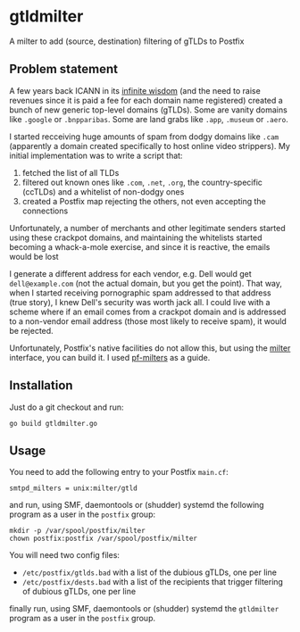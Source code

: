 # gtldmilter

A milter to add (source, destination) filtering of gTLDs to Postfix

## Problem statement

A few years back ICANN in its [infinite wisdom][1] (and the need to raise revenues since it is paid a fee for each domain name registered) created a bunch of new generic top-level  domains (gTLDs). Some are vanity domains like `.google` or `.bnpparibas`. Some are land grabs like `.app`, `.museum` or `.aero`.

I started recceiving huge amounts of spam from dodgy domains like `.cam` (apparently a domain created specifically to host online video strippers). My initial implementation was to write a script that:

1. fetched the list of all TLDs
2. filtered out known ones like `.com`, `.net`, `.org`, the country-specific (ccTLDs) and a whitelist of non-dodgy ones
3. created a Postfix map rejecting the others, not even accepting the connections

Unfortunately, a number of merchants and other legitimate senders started using these crackpot domains, and maintaining the whitelists started becoming a whack-a-mole exercise, and since it is reactive, the emails would be lost

I generate a different address for each vendor, e.g. Dell would get `dell@example.com` (not the actual domain, but you get the point). That way, when I started receiving pornographic spam addressed to that address (true story), I knew Dell's security was worth jack all. I could live with a scheme where if an email comes from a crackpot domain and is addressed to a non-vendor email address (those most likely to receive spam), it would be rejected.

Unfortunately, Postfix's native facilities do not allow this, but using the [milter][2] interface, you can build it. I used [pf-milters][4] as a guide.

## Installation

Just do a git checkout and run:

    go build gtldmilter.go

## Usage

You need to add the following entry to your Postfix `main.cf`:

    smtpd_milters = unix:milter/gtld

and run, using SMF, daemontools or (shudder) systemd the following program as a user in the `postfix` group:

    mkdir -p /var/spool/postfix/milter
    chown postfix:postfix /var/spool/postfix/milter

You will need two config files:

* `/etc/postfix/gtlds.bad` with a list of the dubious gTLDs, one per line
* `/etc/postfix/dests.bad` with a list of the recipients that trigger filtering of dubious gTLDs, one per line

finally run, using SMF, daemontools or (shudder) systemd the `gtldmilter` program as a user in the `postfix` group.

[1]: https://www.theregister.com/2012/06/29/domain_land_grab_under_the_microscope/
[2]: http://www.postfix.org/MILTER_README.html
[3]: https://github.com/phalaaxx/milter
[4]: https://github.com/phalaaxx/pf-milters
